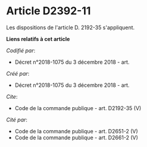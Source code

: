 # Article D2392-11

Les dispositions de l'article D. 2192-35 s'appliquent.

**Liens relatifs à cet article**

_Codifié par_:

  - Décret n°2018-1075 du 3 décembre 2018 - art.

_Créé par_:

  - Décret n°2018-1075 du 3 décembre 2018 - art.

_Cite_:

  - Code de la commande publique - art. D2192-35 (V)

_Cité par_:

  - Code de la commande publique - art. D2651-2 (V)
  - Code de la commande publique - art. D2661-2 (V)

